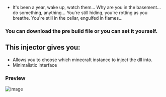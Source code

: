 - It's been a year, wake up, watch them... Why are you in the basement... do something, anything... You're still hiding, you're rotting as you breathe. You're still in the cellar, engulfed in flames...

### You can download the pre build file or you can set it yourself.
## This injector gives you:

- Allows you to choose which minecraft instance to inject the dll into.
- Minimalistic interface

### Preview
![image](https://github.com/user-attachments/assets/bc0da53c-7cca-453d-be91-cc6a11350e5d)
